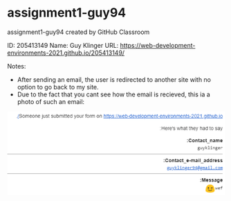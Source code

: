 # assignment1-guy94
assignment1-guy94 created by GitHub Classroom

ID: 205413149
Name: Guy Klinger
URL: https://web-development-environments-2021.github.io/205413149/

Notes:
* After sending an email, the user is redirected to another site with no option to go back to my site.
* Due to the fact that you cant see how the email is recieved, this ia a photo of such an email:

![](media/mail.png?raw=true)
